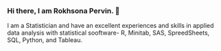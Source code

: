 ### Hi there, I am Rokhsona Pervin. 👋
I am a Statistician and have an excellent experiences and skills in applied data analysis with statistical sooftware- R, Minitab, SAS, SpreedSheets, SQL, Python, and Tableau. 
